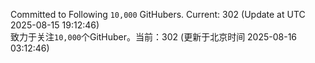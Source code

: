 Committed to Following `10,000` GitHubers. Current: <!-- FOLLOWING_COUNT -->302<!-- FOLLOWING_COUNT --> (Update at UTC <!-- LAST_UPDATED -->2025-08-15 19:12:46<!-- LAST_UPDATED -->)<br>
致力于关注`10,000`个GitHuber。当前：<!-- FOLLOWING_COUNT -->302<!-- FOLLOWING_COUNT --> (更新于北京时间 <!-- LAST_UPDATED_CST -->2025-08-16 03:12:46<!-- LAST_UPDATED_CST -->)

